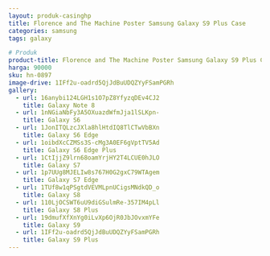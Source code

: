 ```yaml
---
layout: produk-casinghp
title: Florence and The Machine Poster Samsung Galaxy S9 Plus Case
categories: samsung
tags: galaxy

# Produk
product-title: Florence and The Machine Poster Samsung Galaxy S9 Plus Case
harga: 90000
sku: hn-0897
image-drive: 1IFf2u-oadrd5QjJdBuUDQZYyFSamPGRh
gallery:
  - url: 16anybi124LGH1s1O7pZ8YfyzqDEv4CJ2
    title: Galaxy Note 8
  - url: 1nNGiaNbFy3A5OXuazdWfmJja1lSLKpn-
    title: Galaxy S6
  - url: 1JonITQLzcJXla8hlHtdIQ8TlCTwVbBXn
    title: Galaxy S6 Edge
  - url: 1oibdXcCZMSs3S-cMg3A0EF6gVptTV5Ad
    title: Galaxy S6 Edge Plus
  - url: 1CtIjjZ9lrn68oamYrjHY2T4LCUE0hJLO
    title: Galaxy S7
  - url: 1p7UUg8MJELIw8s767H0G2gxC79WTAgem
    title: Galaxy S7 Edge
  - url: 1TUf8w1qPSgtdVEVMLpnUCigsMNdkQD_o
    title: Galaxy S8
  - url: 110LjOCSWT6uU9diGSulmRe-357IM4pLl
    title: Galaxy S8 Plus
  - url: 19dmufXfXnYg0iLvXp6OjR0JbJOvxmYFe
    title: Galaxy S9
  - url: 1IFf2u-oadrd5QjJdBuUDQZYyFSamPGRh
    title: Galaxy S9 Plus
---
```

